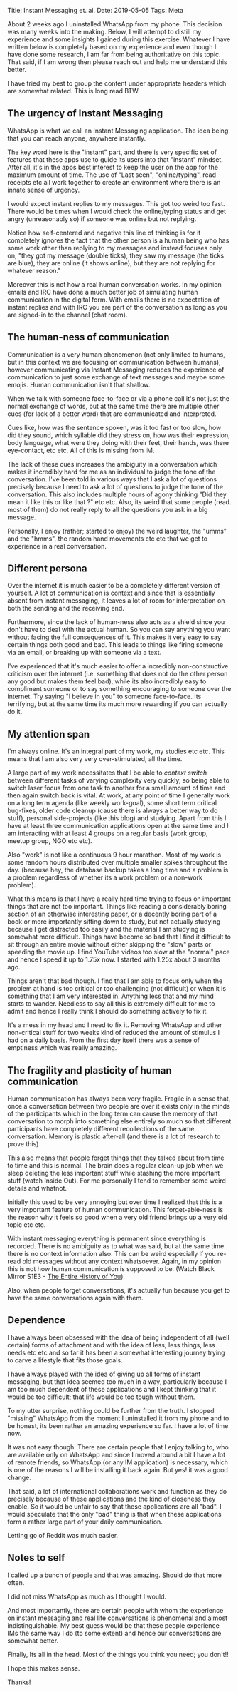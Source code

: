 Title: Instant Messaging et. al.
Date: 2019-05-05
Tags: Meta

About 2 weeks ago I uninstalled WhatsApp from my phone. This decision
was many weeks into the making. Below, I will attempt to distill my
experience and some insights I gained during this exercise. Whatever
I have written below is completely based on my experience and even
though I have done some research, I am far from being authoritative on
this topic. That said, if I am wrong then please reach out and help me
understand this better.

I have tried my best to group the content under appropriate headers
which are somewhat related. This is long read BTW. 

## The urgency of Instant Messaging ##

WhatsApp is what we call an Instant Messaging application. The idea
being that you can reach anyone, anywhere instantly. 

The key word here is the "instant" part, and there is very specific
set of features that these apps use to guide its users into that
"instant" mindset. After all, it's in the apps best interest to keep
the user on the app for the maximum amount of time. The use of "Last
seen", "online/typing", read receipts etc all work together to create
an environment where there is an innate sense of urgency.

I would expect instant replies to my messages. This got too weird too
fast.  There would be times when I would check the online/typing
status and get angry (unreasonably so) if someone was online but not
replying.

Notice how self-centered and negative this line of thinking is for it
completely ignores the fact that the other person is a human being who
has some work other than replying to my messages and instead focuses
only on, "they got my message (double ticks), they saw my
message (the ticks are blue), they are online (it shows online), but
they are not replying for whatever reason."

Moreover this is not how a real human conversation works. In my
opinion emails and IRC have done a much better job of simulating human
communication in the digital form. With emails there is no
expectation of instant replies and with IRC you are part of the
conversation as long as you are signed-in to the channel (chat room).

## The human-ness of communication ##

Communication is a very human phenomenon (not only limited to humans,
but in this context we are focusing on communication between humans),
however communicating via Instant Messaging reduces the experience of
communication to just some exchange of text messages and maybe some
emojis. Human communication isn't that shallow.

When we talk with someone face-to-face or via a phone call it's not
just the normal exchange of words, but at the same time there are
multiple other cues (for lack of a better word) that are communicated
and interpreted.

Cues like, how was the sentence spoken, was it too fast or too slow,
how did they sound, which syllable did they stress on, how was
their expression, body language, what were they doing with their feet,
their hands, was there eye-contact, etc etc. All of this is missing
from IM.

The lack of these cues increases the ambiguity in a conversation which
makes it incredibly hard for me as an individual to judge the tone of
the conversation. I've been told in various ways that I ask a lot of
questions precisely because I need to ask a lot of questions to judge
the tone of the conversation. This also includes multiple hours of
agony thinking "Did they mean it like this or like that ?" etc
etc. Also, its weird that some people (read. most of them) do not
really reply to all the questions you ask in a big message.

Personally, I enjoy (rather; started to enjoy) the weird laughter, the
"umms" and the "hmms", the random hand movements etc etc that we get
to experience in a real conversation.

## Different persona ##

Over the internet it is much easier to be a completely different
version of yourself. A lot of communication is context and since that
is essentially absent from instant messaging, it leaves a lot of room
for interpretation on both the sending and the receiving end.

Furthermore, since the lack of human-ness also acts as a shield since
you don't have to deal with the actual human. So you can say anything
you want without facing the full consequences of it. This makes it
very easy to say certain things both good and bad. This leads to
things like firing someone via an email, or breaking up with someone
via a text.

I've experienced that it's much easier to offer a incredibly
non-constructive criticism over the internet (i.e. something that does
not do the other person any good but makes them feel bad), while its
also incredibly easy to compliment someone or to say something
encouraging to someone over the internet. Try saying "I believe in
you" to someone face-to-face. Its terrifying, but at the same time its
much more rewarding if you can actually do it.


## My attention span ##

I'm always online. It's an integral part of my work, my studies etc
etc. This means that I am also very very over-stimulated, all the
time.

A large part of my work necessitates that I be able to *context
switch* between different tasks of varying complexity very quickly, so
being able to switch laser focus from one task to another for a small
amount of time and then again switch back is vital. At work, at any
point of time I generally work on a long term agenda (like weekly
work-goal), some short term critical bug-fixes, older code cleanup
(cause there is always a better way to do stuff), personal
side-projects (like this blog) and studying. Apart from this I have at
least three communication applications open at the same time and I am
interacting with at least 4 groups on a regular basis (work group,
meetup group, NGO etc etc).

Also "work" is not like a continuous 9 hour marathon. Most of my work
is some random hours distributed over multiple smaller spikes
throughout the day. (because hey, the database backup takes a long time
and a problem is a problem regardless of whether its a work problem
or a non-work problem).

What this means is that I have a really hard time trying to focus on
important things that are not too important. Things like reading a
considerably boring section of an otherwise interesting paper, or a
decently boring part of a book or more importantly sitting down to
study, but not actually studying because I get distracted too easily
and the material I am studying is somewhat more difficult. Things have
become so bad that I find it difficult to sit through an entire movie
without either skipping the "slow" parts or speeding the movie up. I
find YouTube videos too slow at the "normal" pace and hence I speed it
up to 1.75x now. I started with 1.25x about 3 months ago.


Things aren't that bad though. I find that I am able to focus only
when the problem at hand is too critical or too challenging (not
difficult) or when it is something that I am very interested
in. Anything less that and my mind starts to wander. Needless to say
all this is extremely difficult for me to admit and hence I really think
I should do something actively to fix it.

It's a mess in my head and I need to fix it. Removing WhatsApp and
other non-critical stuff for two weeks kind of reduced the amount of
stimulus I had on a daily basis. From the first day itself there was a
sense of emptiness which was really amazing.

## The fragility and plasticity of human communication ##

Human communication has always been very fragile. Fragile in a sense
that, once a conversation between two people are over it exists only
in the minds of the participants which in the long term can cause the
memory of that conversation to morph into something else entirely so
much so that different participants have completely different
recollections of the same conversation. Memory is plastic after-all
(and there is a lot of research to prove this)

This also means that people forget things that they talked about from
time to time and this is normal. The brain does a regular clean-up job
when we sleep deleting the less important stuff while stashing the
more important stuff (watch Inside Out). For me personally I tend to
remember some weird details and whatnot.

Initially this used to be very annoying but over time I realized that
this is a very important feature of human communication. This
forget-able-ness is the reason why it feels so good when a very old
friend brings up a very old topic etc etc.

With instant messaging everything is permanent since everything is
recorded. There is no ambiguity as to what was said, but at the same
time there is no context information also. This can be weird
especially if you re-read old messages without any context
whatsoever. Again, in my opinion this is not how human communication is
supposed to be. (Watch Black Mirror S1E3 - 
[The Entire History of You](https://en.wikipedia.org/wiki/The_Entire_History_of_You)).

Also, when people forget conversations, it's actually fun because you
get to have the same conversations again with them. 

## Dependence ##

I have always been obsessed with the idea of being independent of all
(well certain) forms of attachment and with the idea of less; less
things, less needs etc etc and so far it has been a somewhat
interesting journey trying to carve a lifestyle that fits those
goals.

I have always played with the idea of giving up all forms of instant
messaging, but that idea seemed too much in a way, particularly
because I am too much dependent of these applications and I kept
thinking that it would be too difficult; that life would be too tough
without them.

To my utter surprise, nothing could be further from the truth. I
stopped "missing" WhatsApp from the moment I uninstalled it from my
phone and to be honest, its been rather an amazing experience so
far. I have a lot of time now.

It was not easy though. There are certain people that I enjoy talking
to, who are available only on WhatsApp and since I moved around a bit I
have a lot of remote friends, so WhatsApp (or any IM application) is
necessary, which is one of the reasons I will be installing it back
again. But yes! it was a good change.

That said, a lot of international collaborations work and function as
they do precisely because of these applications and the kind of closeness
they enable. So it would be unfair to say that these applications are
all "bad". I would speculate that the only "bad" thing is that when
these applications form a rather large part of your daily
communication.

Letting go of Reddit was much easier.

## Notes to self ##

I called up a bunch of people and that was amazing. Should do that more often.

I did not miss WhatsApp as much as I thought I would.

And most importantly, there are certain people with whom the
experience on instant messaging and real life conversations is
phenomenal and almost indistinguishable. My best guess would be that
these people experience IMs the same way I do (to some extent) and
hence our conversations are somewhat better.

Finally, Its all in the head. Most of the things you think you need;
you don't!!

I hope this makes sense.

Thanks!
